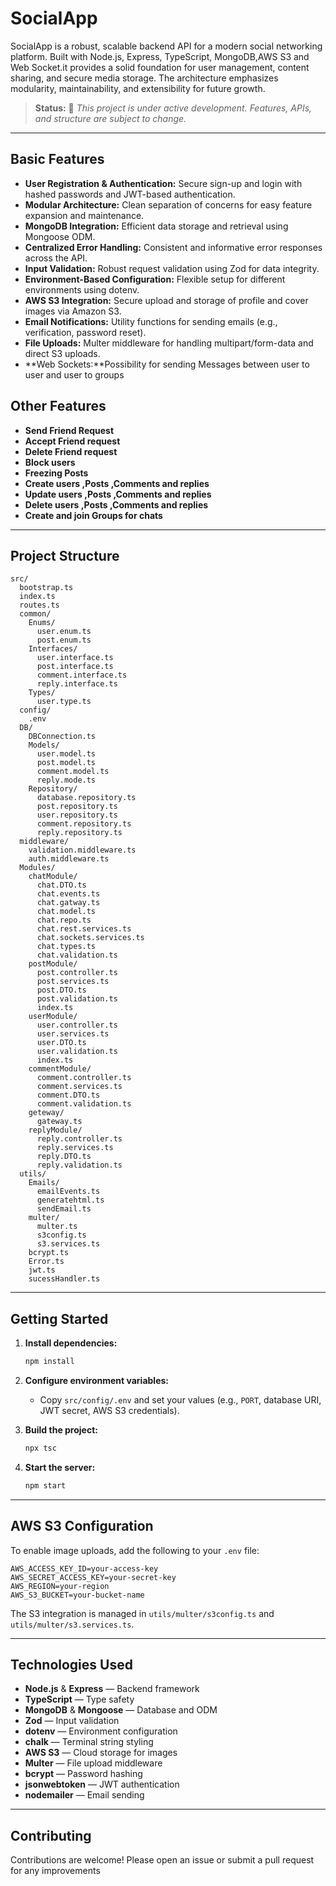 # SocialApp

SocialApp is a robust, scalable backend API for a modern social networking platform. Built with Node.js, Express, TypeScript, MongoDB,AWS S3 and Web Socket.it provides a solid foundation for user management, content sharing, and secure media storage. The architecture emphasizes modularity, maintainability, and extensibility for future growth.

> **Status:** 🚧 _This project is under active development. Features, APIs, and structure are subject to change._

---

## Basic Features

- **User Registration & Authentication:** Secure sign-up and login with hashed passwords and JWT-based authentication.
- **Modular Architecture:** Clean separation of concerns for easy feature expansion and maintenance.
- **MongoDB Integration:** Efficient data storage and retrieval using Mongoose ODM.
- **Centralized Error Handling:** Consistent and informative error responses across the API.
- **Input Validation:** Robust request validation using Zod for data integrity.
- **Environment-Based Configuration:** Flexible setup for different environments using dotenv.
- **AWS S3 Integration:** Secure upload and storage of profile and cover images via Amazon S3.
- **Email Notifications:** Utility functions for sending emails (e.g., verification, password reset).
- **File Uploads:** Multer middleware for handling multipart/form-data and direct S3 uploads.
- **Web Sockets:**Possibility for sending Messages between user to user and user to groups

## Other Features
- **Send Friend Request** 
- **Accept Friend request** 
- **Delete Friend request** 
- **Block users** 
- **Freezing Posts** 
- **Create users ,Posts ,Comments and replies** 
- **Update users ,Posts ,Comments and replies** 
- **Delete users ,Posts ,Comments and replies** 
- **Create and join Groups for chats**



---

## Project Structure

```
src/
  bootstrap.ts
  index.ts
  routes.ts
  common/
    Enums/
      user.enum.ts
      post.enum.ts
    Interfaces/
      user.interface.ts
      post.interface.ts
      comment.interface.ts
      reply.interface.ts
    Types/
      user.type.ts
  config/
    .env
  DB/
    DBConnection.ts
    Models/
      user.model.ts
      post.model.ts
      comment.model.ts
      reply.mode.ts
    Repository/
      database.repository.ts
      post.repository.ts
      user.repository.ts
      comment.repository.ts
      reply.repository.ts
  middleware/
    validation.middleware.ts
    auth.middleware.ts
  Modules/
    chatModule/
      chat.DTO.ts
      chat.events.ts
      chat.gatway.ts
      chat.model.ts
      chat.repo.ts
      chat.rest.services.ts
      chat.sockets.services.ts
      chat.types.ts
      chat.validation.ts
    postModule/
      post.controller.ts
      post.services.ts
      post.DTO.ts
      post.validation.ts
      index.ts
    userModule/
      user.controller.ts
      user.services.ts
      user.DTO.ts
      user.validation.ts
      index.ts
    commentModule/  
      comment.controller.ts
      comment.services.ts
      comment.DTO.ts
      comment.validation.ts
    geteway/
      gateway.ts  
    replyModule/
      reply.controller.ts
      reply.services.ts
      reply.DTO.ts
      reply.validation.ts
  utils/
    Emails/
      emailEvents.ts
      generatehtml.ts
      sendEmail.ts
    multer/
      multer.ts
      s3config.ts
      s3.services.ts
    bcrypt.ts
    Error.ts
    jwt.ts
    sucessHandler.ts
```

---

## Getting Started

1. **Install dependencies:**
   ```sh
   npm install
   ```

2. **Configure environment variables:**
   - Copy `src/config/.env` and set your values (e.g., `PORT`, database URI, JWT secret, AWS S3 credentials).

3. **Build the project:**
   ```sh
   npx tsc
   ```

4. **Start the server:**
   ```sh
   npm start
   ```

---

## AWS S3 Configuration

To enable image uploads, add the following to your `.env` file:

```
AWS_ACCESS_KEY_ID=your-access-key
AWS_SECRET_ACCESS_KEY=your-secret-key
AWS_REGION=your-region
AWS_S3_BUCKET=your-bucket-name
```

The S3 integration is managed in `utils/multer/s3config.ts` and `utils/multer/s3.services.ts`.

---


## Technologies Used

- **Node.js** & **Express** — Backend framework
- **TypeScript** — Type safety
- **MongoDB** & **Mongoose** — Database and ODM
- **Zod** — Input validation
- **dotenv** — Environment configuration
- **chalk** — Terminal string styling
- **AWS S3** — Cloud storage for images
- **Multer** — File upload middleware
- **bcrypt** — Password hashing
- **jsonwebtoken** — JWT authentication
- **nodemailer** — Email sending

---



## Contributing

Contributions are welcome! Please open an issue or submit a pull request for any improvements 
